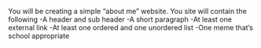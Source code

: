 You will be creating a simple “about me” website. You site will contain the
following
-A header and sub header
-A short paragraph
-At least one external link
-At least one ordered and one unordered list
-One meme that’s school appropriate